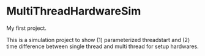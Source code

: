 # MultiThreadHardwareSim
My first project.

This is a simulation project to show (1) parameterized threadstart and (2) time difference between single thread and multi thread for setup hardwares. 
